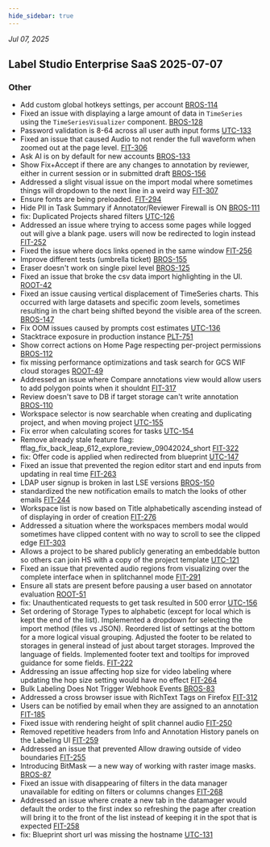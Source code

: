 ```yaml
---
hide_sidebar: true
---
```


*Jul 07, 2025*

## Label Studio Enterprise SaaS 2025-07-07
### Other
- Add custom global hotkeys settings, per account [BROS-114](https://humansignal.atlassian.net/browse/BROS-114)
- Fixed an issue with displaying a large amount of data in `TimeSeries` using the `TimeSeriesVisualizer` component. [BROS-128](https://humansignal.atlassian.net/browse/BROS-128)
- Password validation is 8-64 across all user auth input forms [UTC-133](https://humansignal.atlassian.net/browse/UTC-133)
- Fixed an issue that caused Audio to not render the full waveform when zoomed out at the page level. [FIT-306](https://humansignal.atlassian.net/browse/FIT-306)
- Ask AI is on by default for new accounts [BROS-133](https://humansignal.atlassian.net/browse/BROS-133)
- Show Fix+Accept if there are any changes to annotation by reviewer, either in current session or in submitted draft [BROS-156](https://humansignal.atlassian.net/browse/BROS-156)
- Addressed a slight visual issue on the import modal where sometimes things will dropdown to the next line in a weird way [FIT-307](https://humansignal.atlassian.net/browse/FIT-307)
- Ensure fonts are being preloaded. [FIT-294](https://humansignal.atlassian.net/browse/FIT-294)
- Hide PII in Task Summary if Annotator/Reviewer Firewall is ON [BROS-111](https://humansignal.atlassian.net/browse/BROS-111)
- fix: Duplicated Projects shared filters [UTC-126](https://humansignal.atlassian.net/browse/UTC-126)
- Addressed an issue where trying to access some pages while logged out will give a blank page. users will now be redirected to login instead [FIT-252](https://humansignal.atlassian.net/browse/FIT-252)
- Fixed the issue where docs links opened in the same window [FIT-256](https://humansignal.atlassian.net/browse/FIT-256)
- Improve different tests (umbrella ticket) [BROS-155](https://humansignal.atlassian.net/browse/BROS-155)
- Eraser doesn't work on single pixel level [BROS-125](https://humansignal.atlassian.net/browse/BROS-125)
- Fixed an issue that broke the csv data import highlighting in the UI. [ROOT-42](https://humansignal.atlassian.net/browse/ROOT-42)
- Fixed an issue causing vertical displacement of TimeSeries charts.  This occurred with large datasets and specific zoom levels, sometimes resulting in the chart being shifted beyond the visible area of the screen. [BROS-147](https://humansignal.atlassian.net/browse/BROS-147)
- Fix OOM issues caused by prompts cost estimates [UTC-136](https://humansignal.atlassian.net/browse/UTC-136)
- Stacktrace exposure in production instance [PLT-751](https://humansignal.atlassian.net/browse/PLT-751)
- Show correct actions on Home Page respecting per-project permissions [BROS-112](https://humansignal.atlassian.net/browse/BROS-112)
- fix missing performance optimizations and task search for GCS WIF cloud storages [ROOT-49](https://humansignal.atlassian.net/browse/ROOT-49)
- Addressed an issue where Compare annotations view would allow users to add polygon points when it shouldnt [FIT-317](https://humansignal.atlassian.net/browse/FIT-317)
- Review doesn't save to DB if target storage can't write annotation [BROS-110](https://humansignal.atlassian.net/browse/BROS-110)
- Workspace selector is now searchable when creating and duplicating project, and when moving project [UTC-155](https://humansignal.atlassian.net/browse/UTC-155)
- Fix error when calculating scores for tasks [UTC-154](https://humansignal.atlassian.net/browse/UTC-154)
- Remove already stale feature flag: fflag_fix_back_leap_612_explore_review_09042024_short [FIT-322](https://humansignal.atlassian.net/browse/FIT-322)
- fix: Offer code is applied when redirected from blueprint [UTC-147](https://humansignal.atlassian.net/browse/UTC-147)
- Fixed an issue that prevented the region editor start and end inputs from updating in real time [FIT-263](https://humansignal.atlassian.net/browse/FIT-263)
- LDAP user signup is broken in last LSE versions [BROS-150](https://humansignal.atlassian.net/browse/BROS-150)
- standardized the new notification emails to match the looks of other emails [FIT-244](https://humansignal.atlassian.net/browse/FIT-244)
- Workspace list is now based on Title alphabetically ascending instead of of displaying in order of creation [FIT-276](https://humansignal.atlassian.net/browse/FIT-276)
- Addressed a situation where the workspaces members modal would sometimes have clipped content with no way to scroll to see the clipped edge [FIT-303](https://humansignal.atlassian.net/browse/FIT-303)
- Allows a project to be shared publicly generating an embeddable button so others can join HS with a copy of the project template [UTC-121](https://humansignal.atlassian.net/browse/UTC-121)
- Fixed an issue that prevented audio regions from visualizing over the complete interface when in splitchannel mode [FIT-291](https://humansignal.atlassian.net/browse/FIT-291)
- Ensure all stats are present before pausing a user based on annotator evaluation [ROOT-51](https://humansignal.atlassian.net/browse/ROOT-51)
- fix: Unauthenticated requests to get task resulted in 500 error [UTC-156](https://humansignal.atlassian.net/browse/UTC-156)
- Set ordering of Storage Types to alphabetic (except for local which is kept the end of the list). Implemented a dropdown for selecting the import method (files vs JSON). Reordered list of settings at the bottom for a more logical visual grouping. Adjusted the footer to be related to storages in general instead of just about target storages. Improved the language of fields. Implemented footer text and tooltips for improved guidance for some fields. [FIT-222](https://humansignal.atlassian.net/browse/FIT-222)
- Addressing an issue affecting hop size for video labeling where updating the hop size setting would have no effect [FIT-264](https://humansignal.atlassian.net/browse/FIT-264)
- Bulk Labeling Does Not Trigger Webhook Events [BROS-83](https://humansignal.atlassian.net/browse/BROS-83)
- Addressed a cross browser issue with RichText Tags on Firefox [FIT-312](https://humansignal.atlassian.net/browse/FIT-312)
- Users can be notified by email when they are assigned to an annotation [FIT-185](https://humansignal.atlassian.net/browse/FIT-185)
- Fixed issue with rendering height of split channel audio [FIT-250](https://humansignal.atlassian.net/browse/FIT-250)
- Removed repetitive headers from Info and Annotation History panels on the Labeling UI [FIT-259](https://humansignal.atlassian.net/browse/FIT-259)
- Addressed an issue that prevented Allow drawing outside of video boundaries  [FIT-255](https://humansignal.atlassian.net/browse/FIT-255)
- Introducing BitMask — a new way of working with raster image masks. [BROS-87](https://humansignal.atlassian.net/browse/BROS-87)
- Fixed an issue with disappearing of filters in the data manager unavailable for editing on filters or columns changes [FIT-268](https://humansignal.atlassian.net/browse/FIT-268)
- Addressed an issue where create a new tab in the datamager would default the order to the first index so refreshing the page after creation will bring it to the front of the list instead of keeping it in the spot that is expected [FIT-258](https://humansignal.atlassian.net/browse/FIT-258)
- fix: Blueprint short url was missing the hostname [UTC-131](https://humansignal.atlassian.net/browse/UTC-131)

